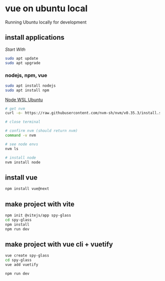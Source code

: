 # vue on ubuntu local

Running Ubuntu locally for development

## install applications

*Start With*

```bash
sudo apt update
sudo apt upgrade
```

### nodejs, npm, vue

```bash
sudo apt install nodejs
sudo apt install npm
```

[Node WSL Ubuntu](https://docs.microsoft.com/en-us/windows/nodejs/setup-on-wsl2)

```bash
# get nvm
curl -o- https://raw.githubusercontent.com/nvm-sh/nvm/v0.35.3/install.sh | bash

# close terminal

# confirm nvm (should return nvm)
command -v nvm

# see node envs
nvm ls

# install node
nvm install node

```

## install vue

```bash
npm install vue@next
```

## make project with vite 

```bash
npm init @vitejs/app spy-glass
cd spy-glass
npm install
npm run dev
```

## make project with vue cli + vuetify

```bash
vue create spy-glass
cd spy-glass
vue add vuetify

npm run dev
```

